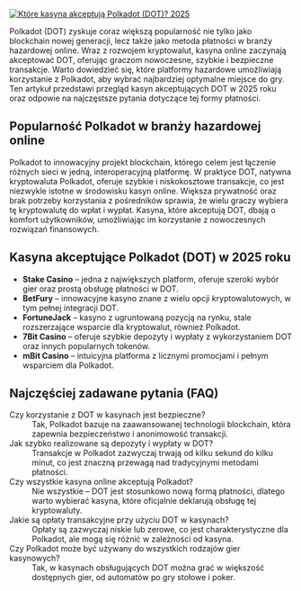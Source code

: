 [![Które kasyna akceptują Polkadot (DOT)? 2025](https://123-caf.pages.dev/gitsignup.png)](https://vrmoo.ru/Bt82HjjY)

<p>Polkadot (DOT) zyskuje coraz większą popularność nie tylko jako blockchain nowej generacji, lecz także jako metoda płatności w branży hazardowej online. Wraz z rozwojem kryptowalut, kasyna online zaczynają akceptować DOT, oferując graczom nowoczesne, szybkie i bezpieczne transakcje. Warto dowiedzieć się, które platformy hazardowe umożliwiają korzystanie z Polkadot, aby wybrać najbardziej optymalne miejsce do gry. Ten artykuł przedstawi przegląd kasyn akceptujących DOT w 2025 roku oraz odpowie na najczęstsze pytania dotyczące tej formy płatności.</p>  <h2>Popularność Polkadot w branży hazardowej online</h2> <p>Polkadot to innowacyjny projekt blockchain, którego celem jest łączenie różnych sieci w jedną, interoperacyjną platformę. W praktyce DOT, natywna kryptowaluta Polkadot, oferuje szybkie i niskokosztowe transakcje, co jest niezwykle istotne w środowisku kasyn online. Większa prywatność oraz brak potrzeby korzystania z pośredników sprawia, że wielu graczy wybiera tę kryptowalutę do wpłat i wypłat. Kasyna, które akceptują DOT, dbają o komfort użytkowników, umożliwiając im korzystanie z nowoczesnych rozwiązań finansowych.</p>  <h2>Kasyna akceptujące Polkadot (DOT) w 2025 roku</h2> <ul>   <li><strong>Stake Casino</strong> – jedna z największych platform, oferuje szeroki wybór gier oraz prostą obsługę płatności w DOT.</li>   <li><strong>BetFury</strong> – innowacyjne kasyno znane z wielu opcji kryptowalutowych, w tym pełnej integracji DOT.</li>   <li><strong>FortuneJack</strong> – kasyno z ugruntowaną pozycją na rynku, stale rozszerzające wsparcie dla kryptowalut, również Polkadot.</li>   <li><strong>7Bit Casino</strong> – oferuje szybkie depozyty i wypłaty z wykorzystaniem DOT oraz innych popularnych tokenów.</li>   <li><strong>mBit Casino</strong> – intuicyjna platforma z licznymi promocjami i pełnym wsparciem dla Polkadot.</li> </ul>  <h2>Najczęściej zadawane pytania (FAQ)</h2> <dl>   <dt>Czy korzystanie z DOT w kasynach jest bezpieczne?</dt>   <dd>Tak, Polkadot bazuje na zaawansowanej technologii blockchain, która zapewnia bezpieczeństwo i anonimowość transakcji.</dd>    <dt>Jak szybko realizowane są depozyty i wypłaty w DOT?</dt>   <dd>Transakcje w Polkadot zazwyczaj trwają od kilku sekund do kilku minut, co jest znaczną przewagą nad tradycyjnymi metodami płatności.</dd>    <dt>Czy wszystkie kasyna online akceptują Polkadot?</dt>   <dd>Nie wszystkie – DOT jest stosunkowo nową formą płatności, dlatego warto wybierać kasyna, które oficjalnie deklarują obsługę tej kryptowaluty.</dd>    <dt>Jakie są opłaty transakcyjne przy użyciu DOT w kasynach?</dt>   <dd>Opłaty są zazwyczaj niskie lub zerowe, co jest charakterystyczne dla Polkadot, ale mogą się różnić w zależności od kasyna.</dd>    <dt>Czy Polkadot może być używany do wszystkich rodzajów gier kasynowych?</dt>   <dd>Tak, w kasynach obsługujących DOT można grać w większość dostępnych gier, od automatów po gry stołowe i poker.</dd> </dl>